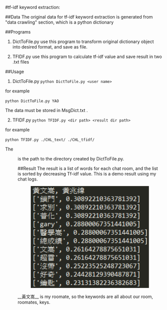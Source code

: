 #tf-idf keyword extraction:

##Data
The original data for tf-idf keyword extraction is generated from "data crawling" section, which is a python dictionary

##Programs
1. DictToFile.py
  use this program to transform original dictionary object into desired format, and save as file.

2. TFIDF.py
  use this program to calculate tf-idf value and save result in two .txt files

##Usage
1. DictToFile.py
`python DictToFile.py <user name>`

for example

`python DictToFile.py YAO`

The data must be stored in <user name>MsgDict.txt .

2. TFIDF.py
`python TFIDF.py <dir path> <result dir path>`

for example

`python TFIDF.py ./CHL_text/ ./CHL_tfidf/`

The <dir path> is the path to the directory created by DictToFile.py.

##Result
The result is a list of words for each chat room, and the list is sorted by decreasing Tf-idf value. This is a demo result using my chat logs.
<p align="center">
<img src="pic/tfidf_result1.png" width="380" />
</p>
__黃文嵩__ is my roomate, so the keywords are all about our room, roomates, keys.

